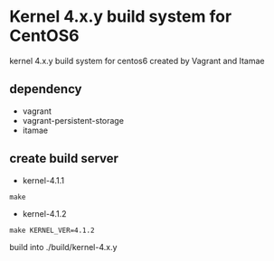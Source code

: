 # Kernel 4.x.y build system for CentOS6

kernel 4.x.y build system for centos6 created by Vagrant and Itamae

## dependency

- vagrant
- vagrant-persistent-storage
- itamae

## create build server

- kernel-4.1.1

```
make
```

- kernel-4.1.2

```
make KERNEL_VER=4.1.2
```

build into ./build/kernel-4.x.y
